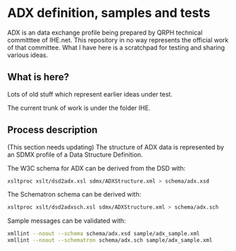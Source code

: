 # ADX definition, samples and tests

ADX is an data exchange profile being prepared by QRPH 
technical committtee of IHE.net.  This repository in no way represents
the official work of that committee.  What I have here is a scratchpad
for testing and sharing various ideas.

## What is here?
Lots of old stuff which represent earlier ideas under test.

The current trunk of work is under the folder IHE.

## Process description
(This section needs updating)
The structure of ADX data is represented by an SDMX profile of a Data Structure Definition.

The W3C schema for ADX can be derived from the DSD with:
```bash
xsltproc xslt/dsd2adx.xsl sdmx/ADXStructure.xml > schema/adx.xsd
```

The Schematron schema can be derived with:
```bash
xsltproc xslt/dsd2adxsch.xsl sdmx/ADXStructure.xml > schema/adx.sch
```

Sample messages can be validated with:
```bash
xmllint --noout --schema schema/adx.xsd sample/adx_sample.xml 
xmllint --noout --schematron schema/adx.sch sample/adx_sample.xml
``` 
